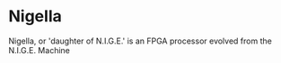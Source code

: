 # Nigella
Nigella, or 'daughter of N.I.G.E.' is an FPGA processor evolved from the N.I.G.E. Machine
